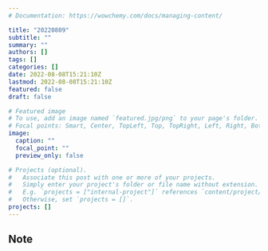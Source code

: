 ```yaml
---
# Documentation: https://wowchemy.com/docs/managing-content/

title: "20220809"
subtitle: ""
summary: ""
authors: []
tags: []
categories: []
date: 2022-08-08T15:21:10Z
lastmod: 2022-08-08T15:21:10Z
featured: false
draft: false

# Featured image
# To use, add an image named `featured.jpg/png` to your page's folder.
# Focal points: Smart, Center, TopLeft, Top, TopRight, Left, Right, BottomLeft, Bottom, BottomRight.
image:
  caption: ""
  focal_point: ""
  preview_only: false

# Projects (optional).
#   Associate this post with one or more of your projects.
#   Simply enter your project's folder or file name without extension.
#   E.g. `projects = ["internal-project"]` references `content/project/deep-learning/index.md`.
#   Otherwise, set `projects = []`.
projects: []
---
```


## Note

